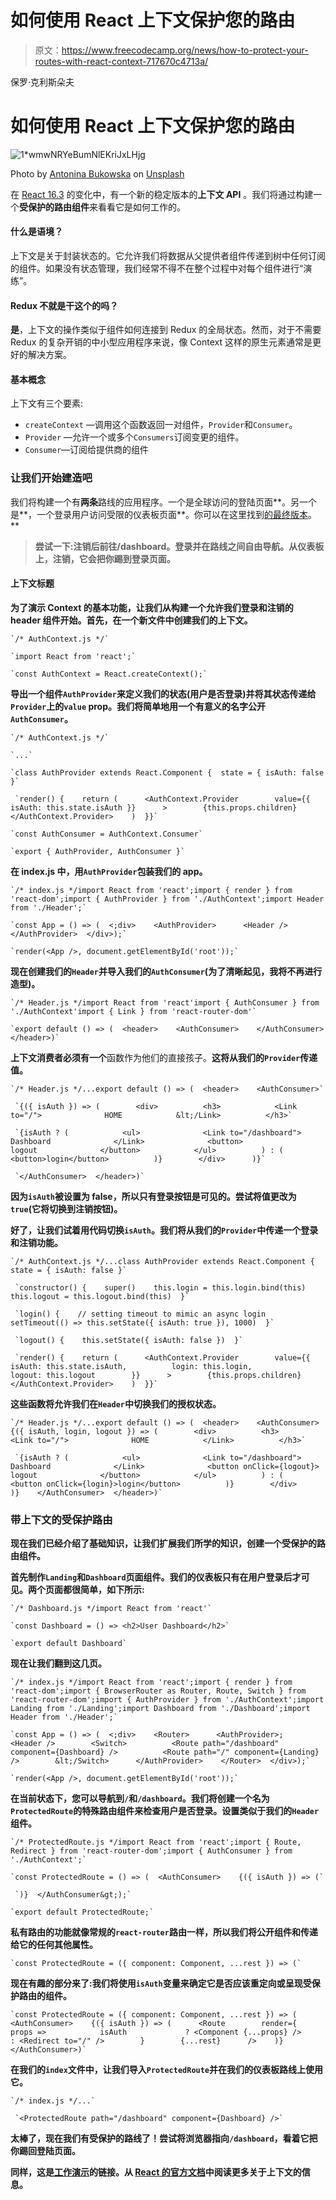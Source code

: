 # 如何使用 React 上下文保护您的路由

> 原文：<https://www.freecodecamp.org/news/how-to-protect-your-routes-with-react-context-717670c4713a/>

保罗·克利斯朵夫

# 如何使用 React 上下文保护您的路由

![1*wmwNRYeBumNlEKriJxLHjg](img/4a6b8344284f936be933450bb973e3c5.png)

Photo by [Antonina Bukowska](https://unsplash.com/photos/PpwqEpJ9UaQ?utm_source=unsplash&utm_medium=referral&utm_content=creditCopyText) on [Unsplash](https://unsplash.com/search/photos/lock?utm_source=unsplash&utm_medium=referral&utm_content=creditCopyText)

在 [React 16.3](https://reactjs.org/blog/2018/03/29/react-v-16-3.html) 的变化中，有一个新的稳定版本的**上下文 API** 。我们将通过构建一个**受保护的路由组件**来看看它是如何工作的。

#### 什么是语境？

上下文是关于封装状态的。它允许我们将数据从父提供者组件传递到树中任何订阅的组件。如果没有状态管理，我们经常不得不在整个过程中对每个组件进行“演练”。

#### Redux 不就是干这个的吗？

**是**，上下文的操作类似于组件如何连接到 Redux 的全局状态。然而，对于不需要 Redux 的复杂开销的中小型应用程序来说，像 Context 这样的原生元素通常是更好的解决方案。

#### 基本概念

上下文有三个要素:

*   `createContext` —调用这个函数返回一对组件，`Provider`和`Consumer`。
*   `Provider` —允许一个或多个`Consumers`订阅变更的组件。
*   `Consumer`—订阅给提供商的组件

### 让我们开始建造吧

我们将构建一个有**两条**路线的应用程序。一个是全球访问的登陆页面**。另一个是**，一个登录用户访问受限的仪表板页面**。你可以在这里找到[的最终版本](https://codesandbox.io/s/p71pr7jn50)。**

> **尝试一下:注销后前往/dashboard。登录并在路线之间自由导航。从仪表板上，注销，它会把你踢到登录页面。**

#### **上下文标题**

**为了演示 Context 的基本功能，让我们从构建一个允许我们登录和注销的 header 组件开始。首先，在一个新文件中创建我们的上下文。**

```
`/* AuthContext.js */`
```

```
`import React from 'react';`
```

```
`const AuthContext = React.createContext();`
```

**导出一个组件`AuthProvider`来定义我们的状态(用户是否登录)并将其状态传递给`Provider`上的`value` prop。我们将简单地用一个有意义的名字公开`AuthConsumer`。**

```
`/* AuthContext.js */`
```

```
`...`
```

```
`class AuthProvider extends React.Component {  state = { isAuth: false }`
```

```
 `render() {    return (      <AuthContext.Provider        value={{ isAuth: this.state.isAuth }}      >        {this.props.children}      </AuthContext.Provider>    )  }}`
```

```
`const AuthConsumer = AuthContext.Consumer`
```

```
`export { AuthProvider, AuthConsumer }`
```

**在 index.js 中，用`AuthProvider`包装我们的 app。**

```
`/* index.js */import React from 'react';import { render } from 'react-dom';import { AuthProvider } from './AuthContext';import Header from './Header';`
```

```
`const App = () => (  <;div>    <AuthProvider>      <Header />    </AuthProvider>  </div>);`
```

```
`render(<App />, document.getElementById('root'));`
```

**现在创建我们的`Header`并导入我们的`AuthConsumer`(为了清晰起见，我将不再进行造型)。**

```
`/* Header.js */import React from 'react'import { AuthConsumer } from './AuthContext'import { Link } from 'react-router-dom'`
```

```
`export default () => (  <header>    <AuthConsumer>    </AuthConsumer>  </header>)`
```

**上下文消费者必须有一个**函数作为他们的直接孩子。**这将从我们的`Provider`传递值。**

```
`/* Header.js */...export default () => (  <header>    <AuthConsumer>`
```

```
 `{({ isAuth }) => (        <div>          <h3>            <Link to="/">              HOME            &lt;/Link>          </h3>`
```

```
 `{isAuth ? (            <ul>              <Link to="/dashboard">                Dashboard              </Link>              <button>                logout              </button>            </ul>          ) : (            <button>login</button>          )}        </div>      )}`
```

```
 `</AuthConsumer>  </header>)`
```

**因为`isAuth`被设置为 false，所以只有登录按钮是可见的。尝试将值更改为`true`(它将切换到注销按钮)。**

**好了，让我们试着用代码切换`isAuth`。我们将从我们的`Provider`中传递一个登录和注销功能。**

```
`/* AuthContext.js */...class AuthProvider extends React.Component {  state = { isAuth: false }`
```

```
 `constructor() {    super()    this.login = this.login.bind(this)    this.logout = this.logout.bind(this)  }`
```

```
 `login() {    // setting timeout to mimic an async login    setTimeout(() => this.setState({ isAuth: true }), 1000)  }`
```

```
 `logout() {    this.setState({ isAuth: false })  }`
```

```
 `render() {    return (      <AuthContext.Provider        value={{          isAuth: this.state.isAuth,          login: this.login,          logout: this.logout        }}      >        {this.props.children}      </AuthContext.Provider>    )  }}`
```

**这些函数将允许我们在`Header`中切换我们的授权状态。**

```
`/* Header.js */...export default () => (  <header>    <AuthConsumer>      {({ isAuth, login, logout }) => (        <div>          <h3>            <Link to="/">              HOME            </Link>          </h3>`
```

```
 `{isAuth ? (            <ul>              <Link to="/dashboard">                Dashboard              </Link>              <button onClick={logout}>                logout              </button>            </ul>          ) : (            <button onClick={login}>login</button>          )}        </div>      )}    </AuthConsumer>  </header>)`
```

### **带上下文的受保护路由**

**现在我们已经介绍了基础知识，让我们扩展我们所学的知识，创建一个受保护的路由组件。**

**首先制作`Landing`和`Dashboard`页面组件。我们的仪表板只有在用户登录后才可见。两个页面都很简单，如下所示:**

```
`/* Dashboard.js */import React from 'react'`
```

```
`const Dashboard = () => <h2>User Dashboard</h2>`
```

```
`export default Dashboard`
```

**现在让我们翻到这几页。**

```
`/* index.js */import React from 'react';import { render } from 'react-dom';import { BrowserRouter as Router, Route, Switch } from 'react-router-dom';import { AuthProvider } from './AuthContext';import Landing from './Landing';import Dashboard from './Dashboard';import Header from './Header';`
```

```
`const App = () => (  <;div>    <Router>      <AuthProvider>;        <Header />        <Switch>          <Route path="/dashboard" component={Dashboard} />          <Route path="/" component={Landing} />        &lt;/Switch>      </AuthProvider>    </Router>  </div>);`
```

```
`render(<App />, document.getElementById('root'));`
```

**在当前状态下，您可以导航到`/`和`/dashboard`。我们将创建一个名为`ProtectedRoute`的特殊路由组件来检查用户是否登录。设置类似于我们的`Header`组件。**

```
`/* ProtectedRoute.js */import React from 'react';import { Route, Redirect } from 'react-router-dom';import { AuthConsumer } from './AuthContext';`
```

```
`const ProtectedRoute = () => (  <AuthConsumer>    {({ isAuth }) => (`
```

```
 `)}  </AuthConsumer&gt;);`
```

```
`export default ProtectedRoute;`
```

**私有路由的功能就像常规的`react-router`路由一样，所以我们将公开组件和传递给它的任何其他属性。**

```
`const ProtectedRoute = ({ component: Component, ...rest }) => (`
```

**现在有趣的部分来了:我们将使用`isAuth`变量来确定它是否应该重定向或呈现受保护路由的组件。**

```
`const ProtectedRoute = ({ component: Component, ...rest }) => (  <AuthConsumer>    {({ isAuth }) => (      <Route        render={          props =>            isAuth             ? <Component {...props} />             : <Redirect to="/" />        }        {...rest}      />    )}  </AuthConsumer>)`
```

**在我们的`index`文件中，让我们导入`ProtectedRoute`并在我们的仪表板路线上使用它。**

```
`/* index.js */...`
```

```
 `<ProtectedRoute path="/dashboard" component={Dashboard} />`
```

**太棒了，现在我们有受保护的路线了！尝试将浏览器指向`/dashboard`，看着它把你踢回登陆页面。**

**同样，这是[工作演示](https://codesandbox.io/s/p71pr7jn50)的链接。从 [React 的官方文档](https://reactjs.org/docs/context.html)中阅读更多关于上下文的信息。**